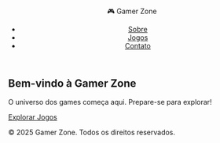 <!DOCTYPE html>
<html lang="pt-BR">
<head>
    <meta charset="UTF-8">
    <meta name="viewport" content="width=device-width, initial-scale=1.0">
    <title>Gamer Zone</title>
    <link rel="stylesheet" href="styles.css">
</head>
<body>
    <header>
        <div class="logo">🎮 Gamer Zone</div>
        <nav>
            <ul>
                <li><a href="#about">Sobre</a></li>
                <li><a href="#games">Jogos</a></li>
                <li><a href="#contact">Contato</a></li>
            </ul>
        </nav>
    </header>
    <main>
        <section class="hero">
            <h1>Bem-vindo à Gamer Zone</h1>
            <p>O universo dos games começa aqui. Prepare-se para explorar!</p>
            <a href="#games" class="btn">Explorar Jogos</a>
        </section>
    </main>
    <footer>
        <p>&copy; 2025 Gamer Zone. Todos os direitos reservados.</p>
    </footer>
</body>
</html>
